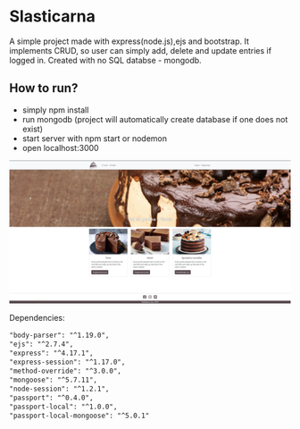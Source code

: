 
# Slasticarna 

A simple project made with express(node.js),ejs and bootstrap. It implements CRUD, so user can simply add, delete and update entries if logged in. Created with no SQL databse - mongodb.

## How to run?

* simply npm install
* run mongodb (project will automatically create database if one does not exist)
* start server with npm start or nodemon
* open localhost:3000

![alt text](projekt_slike/slasticarna1.jpg)

Dependencies: 

    "body-parser": "^1.19.0",
    "ejs": "^2.7.4",
    "express": "^4.17.1",
    "express-session": "^1.17.0",
    "method-override": "^3.0.0",
    "mongoose": "^5.7.11",
    "node-session": "^1.2.1",
    "passport": "^0.4.0",
    "passport-local": "^1.0.0",
    "passport-local-mongoose": "^5.0.1"
